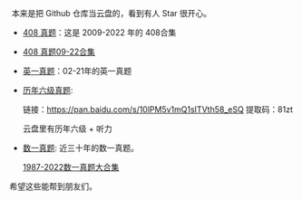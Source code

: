 ​	本来是把 Github 仓库当云盘的，看到有人 Star 很开心。

- [408 真题](https://github.com/youngflysky/KaoYanZhenTi-PDF/tree/main/408%E7%9C%9F%E9%A2%98%E4%B8%8E%E8%A7%A3%E6%9E%90)：这是 2009-2022 年的 408合集

- [408 真题09-22合集](https://github.com/youngflysky/KaoYanZhenTi-PDF/tree/main/408%E7%9C%9F%E9%A2%98%E4%B8%8E%E8%A7%A3%E6%9E%90/408%E7%9C%9F%E9%A2%98%E5%90%88%E9%9B%86)

- [英一真题](https://github.com/youngflysky/KaoYanZhenTi-PDF/tree/main/%E8%8B%B1%E4%B8%80%E5%8E%86%E5%B9%B4%E7%9C%9F%E9%A2%98)：02-21年的英一真题

- [历年六级真题](https://github.com/youngflysky/KaoYanZhenTi-PDF/tree/main/%E5%8E%86%E5%B9%B4%E5%85%AD%E7%BA%A7%E7%9C%9F%E9%A2%98): 

  链接：https://pan.baidu.com/s/10lPM5v1mQ1sITVth58_eSQ 
  提取码：81zt 

  云盘里有历年六级 + 听力

- [数一真题](https://github.com/youngflysky/KaoYanZhenTi-PDF/tree/main/%E6%95%B0%E4%B8%80%E5%8E%86%E5%B9%B4%E7%9C%9F%E9%A2%98): 近三十年的数一真题。

  [1987-2022数一真题大合集](https://github.com/youngflysky/KaoYanZhenTi-PDF/tree/main/%E6%95%B0%E4%B8%80%E5%8E%86%E5%B9%B4%E7%9C%9F%E9%A2%98/00%E6%95%B0%E4%B8%80%E7%9C%9F%E9%A2%98%E5%90%88%E9%9B%86)

希望这些能帮到朋友们。